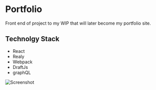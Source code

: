 # Portfolio

Front end of project to my WIP that will later become my portfolio site.

## Technolgy Stack 
* React
* Realy
* Webpack
* DraftJs 
* graphQL

![Screenshot](https://image.ibb.co/k9agYT/Screen_Shot_2018_06_05_at_10_34_02.jpg "Optional title")
